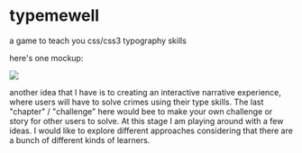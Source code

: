 typemewell
==========

a game to teach you css/css3 typography skills

here's one mockup:

<img src="http://farm9.staticflickr.com/8176/8056536063_c7a1f1a547_c.jpg">

another idea that I have is to creating an interactive narrative experience, where users will have to solve crimes using their type skills. The last "chapter" / "challenge" here would bee to make your own challenge or story for other users to solve. At this stage I am playing around with a few ideas. I would like to explore different approaches considering that there are a bunch of different kinds of learners. 
